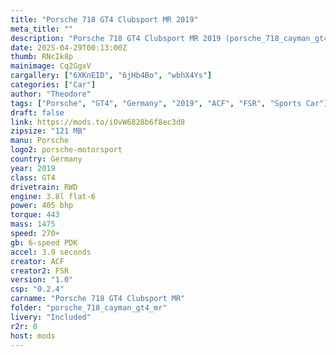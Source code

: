 ```yaml
--- 
title: "Porsche 718 GT4 Clubsport MR 2019"
meta_title: ""
description: "Porsche 718 GT4 Clubsport MR 2019 (porsche_718_cayman_gt4_mr) by FSR"
date: 2025-04-29T00:13:00Z
thumb: RNcIk8p
mainimage: Cq2GgxV
cargallery: ["6XKnEID", "6jHb4Bo", "wbhX4Ys"]
categories: ["Car"]
author: "Theodore"
tags: ["Porsche", "GT4", "Germany", "2019", "ACF", "FSR", "Sports Car"]
draft: false
link: https://mods.to/iOvW6828b6f8ec3d8
zipsize: "121 MB"
manu: Porsche
logo2: porsche-motorsport
country: Germany
year: 2019
class: GT4
drivetrain: RWD
engine: 3.8l flat-6
power: 405 bhp
torque: 443
mass: 1475
speed: 270+
gb: 6-speed PDK
accel: 3.9 seconds
creator: ACF
creator2: FSR
version: "1.0"
csp: "0.2.4"
carname: "Porsche 718 GT4 Clubsport MR"
folder: "porsche_718_cayman_gt4_mr"
livery: "Included"
r2r: 0
host: mods
---
```

